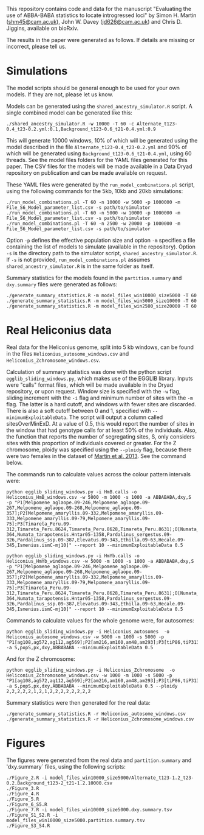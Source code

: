This repository contains code and data for the manuscript "Evaluating the use of ABBA-BABA statistics to locate introgressed loci" by Simon H. Martin (<shm45@cam.ac.uk>), John W. Davey (<jd626@cam.ac.uk>) and Chris D. Jiggins, available on bioRxiv.

The results in the paper were generated as follows. If details are missing or incorrect, please tell us.

# Simulations

The model scripts should be general enough to be used for your own models. If they are not, please let us know.

Models can be generated using the `shared_ancestry_simulator.R` script. A single combined model can be generated like this:

```
./shared_ancestry_simulator.R -w 10000 -T 60 -c Alternate_t123-0.4_t23-0.2.yml:0.1,Background_t123-0.6_t21-0.4.yml:0.9
```

This will generate 10000 windows, 10% of which will be generated using the model described in the file `Alternate_t123-0.4_t23-0.2.yml` and 90% of which will be generated using `Background_t123-0.6_t21-0.4.yml`, using 60 threads. See the model files folders for the YAML files generated for this paper. The CSV files for the models will be made available in a Data Dryad repository on publication and can be made available on request.

These YAML files were generated by the `run_model_combinations.pl` script, using the following commands for the 5kb, 10kb and 20kb simulations:

```
./run_model_combinations.pl -T 60 -n 10000 -w 5000 -p 1000000 -m File_S6_Model_parameter_list.csv -s path/to/simulator
./run_model_combinations.pl -T 60 -n 5000 -w 10000 -p 1000000 -m File_S6_Model_parameter_list.csv -s path/to/simulator
./run_model_combinations.pl -T 60 -n 2500 -w 20000 -p 1000000 -m File_S6_Model_parameter_list.csv -s path/to/simulator
```

Option `-p` defines the effective population size and option `-m` specifies a file containing the list of models to simulate (available in the repository). Option `-s` is the directory path to the simulator script, `shared_ancestry_simulator.R`. If `-s` is not provided, `run_model_combinations.pl` assumes `shared_ancestry_simulator.R` is in the same folder as itself.

Summary statistics for the models found in the `partition.summary` and `dxy.summary` files were generated as follows:

```
./generate_summary_statistics.R -m model_files_win10000_size5000 -T 60
./generate_summary_statistics.R -m model_files_win5000_size10000 -T 60
./generate_summary_statistics.R -m model_files_win2500_size20000 -T 60
```

# Real Heliconius data

Real data for the Heliconius genome, split into 5 kb windows, can be found in the files `Heliconius_autosome_windows.csv` and `Heliconius_Zchromosome_windows.csv`.

Calculation of summary statistics was done with the python script `egglib_sliding_windows.py`, which makes use of the EGGLIB library. Inputs were "calls" format files, which will be made available in the Dryad repository, or upon request. Window size is specified with the `-w` flag, sliding increment with the `-i` flag and minimum number of sites with the `-m` flag. The latter is a hard cutoff, and windows with fewer sites are discarded. There is also a soft cutoff between 0 and 1, specified with `--minimumExploitableData`. The script will output a column called sitesOverMinExD. At a value of 0.5, this would report the number of sites in the window that had genotype calls for at least 50% of the individuals. Also, the function that reports the number of segregating sites, S, only considers sites with this proportion of individuals covered or greater. For the Z chromosome, ploidy was specified using the `--ploidy` flag, because there were two females in the dataset of [Martin et al. 2013](http://dx.doi.org/10.1101/gr.159426.113). See the command below.

The commands run to calculate values across the colour pattern intervals were:

```
python egglib_sliding_windows.py -i HmB.calls -o Heliconius_HmB_windows.csv -w 5000 -m 1000 -s 1000 -a ABBABABA,dxy,S  -p "P1[Melpomene_aglaope.09-246,Melpomene_aglaope.09-267,Melpomene_aglaope.09-268,Melpomene_aglaope.09-357];P2[Melpomene_amaryllis.09-332,Melpomene_amaryllis.09-333,Melpomene_amaryllis.09-79,Melpomene_amaryllis.09-75];P3[Timareta_Peru.09-312,Timareta_Peru.8624,Timareta_Peru.8628,Timareta_Peru.8631];O[Numata_elegans.1277,Numata_silvana.09-364,Numata_tarapotensis.Hntar05-1358,Pardalinus_sergestus.09-326,Pardalinus_ssp.09-387,Elevatus.09-343,Ethilla.09-63,Hecale.09-345,Ismenius.ismC-mj10]" --report 10 --minimumExploitableData 0.5
```

```
python egglib_sliding_windows.py -i HmYb.calls -o Heliconius_HmYb_windows.csv -w 5000 -m 1000 -s 1000 -a ABBABABA,dxy,S  -p "P1[Melpomene_aglaope.09-246,Melpomene_aglaope.09-267,Melpomene_aglaope.09-268,Melpomene_aglaope.09-357];P2[Melpomene_amaryllis.09-332,Melpomene_amaryllis.09-333,Melpomene_amaryllis.09-79,Melpomene_amaryllis.09-75];P3[Timareta_Peru.09-312,Timareta_Peru.8624,Timareta_Peru.8628,Timareta_Peru.8631];O[Numata_elegans.1277,Numata_silvana.09-364,Numata_tarapotensis.Hntar05-1358,Pardalinus_sergestus.09-326,Pardalinus_ssp.09-387,Elevatus.09-343,Ethilla.09-63,Hecale.09-345,Ismenius.ismC-mj10]" --report 10 --minimumExploitableData 0.5
```

Commands to calculate values for the whole genome were, for autosomes:

```
python egglib_sliding_windows.py -i Heliconius_autosomes  -o Heliconius_autosome_windows.csv -w 5000 -m 1000 -s 5000 -p "P1[ag108,ag572,ag112,ag569];P2[am216,am160,am48,am293];P3[tiP86,tiP313,tiP84,tiP57];O[hec273,eth67,ser202,par371]" -a S,popS,px,dxy,ABBABABA --minimumExploitableData 0.5
```

And for the Z chromosome:
```
python egglib_sliding_windows.py -i Heliconius_Zchromosome  -o Heliconius_Zchromosome_windows.csv -w 1000 -m 1000 -s 5000 -p "P1[ag108,ag572,ag112,ag569];P2[am216,am160,am48,am293];P3[tiP86,tiP313,tiP84,tiP57];O[hec273,eth67,ser202,par371]" -a S,popS,px,dxy,ABBABABA --minimumExploitableData 0.5 --ploidy 2,2,2,2,2,1,2,1,2,2,2,2,2,2,2,2
```

Summary statistics were then generated for the real data:
```
./generate_summary_statistics.R -r Heliconius_autosome_windows.csv
./generate_summary_statistics.R -r Heliconius_Zchromosome_windows.csv
```

# Figures

The figures were generated from the real data and `partition.summary` and 'dxy.summary` files, using the following scripts:

```
./Figure_2.R -i model_files_win10000_size5000/Alternate_t123-1.2_t23-0.2.Background_t123-2_t21-1.2.10000.csv
./Figure_3.R
./Figure_4.R
./Figure_5.R
./Figure_6_S5.R
./Figure_7.R -i model_files_win10000_size5000.dxy.summary.tsv
./Figure_S1_S2.R -i model_files_win10000_size5000.partition.summary.tsv
./Figure_S3_S4.R
```
